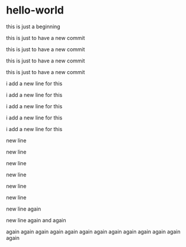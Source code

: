 # hello-world
this is just a beginning

this is just to have a new commit

this is just to have a new commit

this is just to have a new commit

this is just to have a new commit

i add a new line for this

i add a new line for this

i add a new line for this

i add a new line for this

i add a new line for this

new line

new line

new line

new line

new line

new line

new line again

new line again and again

again again again again again again again again again again again again again